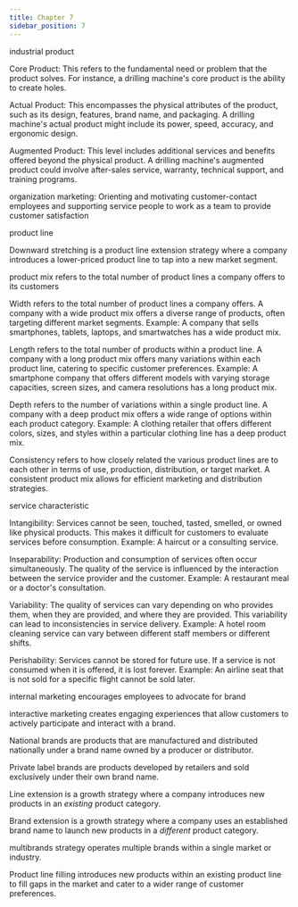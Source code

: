 ```yaml
---
title: Chapter 7
sidebar_position: 7
---
```


industrial product

Core Product: This refers to the fundamental need or problem that the product solves. For instance, a drilling machine's core product is the ability to create holes.

Actual Product: This encompasses the physical attributes of the product, such as its design, features, brand name, and packaging. A drilling machine's actual product might include its power, speed, accuracy, and ergonomic design.

Augmented Product: This level includes additional services and benefits offered beyond the physical product. A drilling machine's augmented product could involve after-sales service, warranty, technical support, and training programs.

organization marketing: Orienting and motivating customer-contact employees and supporting service people to work as a team to provide customer satisfaction

product line

Downward stretching is a product line extension strategy where a company introduces a lower-priced product line to tap into a new market segment.

product mix refers to the total number of product lines a company offers to its customers

Width refers to the total number of product lines a company offers.
A company with a wide product mix offers a diverse range of products, often targeting different market segments.
Example: A company that sells smartphones, tablets, laptops, and smartwatches has a wide product mix.

Length refers to the total number of products within a product line.
A company with a long product mix offers many variations within each product line, catering to specific customer preferences.
Example: A smartphone company that offers different models with varying storage capacities, screen sizes, and camera resolutions has a long product mix.

Depth refers to the number of variations within a single product line.
A company with a deep product mix offers a wide range of options within each product category.
Example: A clothing retailer that offers different colors, sizes, and styles within a particular clothing line has a deep product mix.

Consistency refers to how closely related the various product lines are to each other in terms of use, production, distribution, or target market.
A consistent product mix allows for efficient marketing and distribution strategies.

service characteristic

Intangibility: Services cannot be seen, touched, tasted, smelled, or owned like physical products.
This makes it difficult for customers to evaluate services before consumption.
Example: A haircut or a consulting service.

Inseparability: Production and consumption of services often occur simultaneously.
The quality of the service is influenced by the interaction between the service provider and the customer.
Example: A restaurant meal or a doctor's consultation.

Variability: The quality of services can vary depending on who provides them, when they are provided, and where they are provided.
This variability can lead to inconsistencies in service delivery.
Example: A hotel room cleaning service can vary between different staff members or different shifts.

Perishability: Services cannot be stored for future use.
If a service is not consumed when it is offered, it is lost forever.
Example: An airline seat that is not sold for a specific flight cannot be sold later.

internal marketing encourages employees to advocate for brand

interactive marketing creates engaging experiences that allow customers to actively participate and interact with a brand.

National brands are products that are manufactured and distributed nationally under a brand name owned by a producer or distributor.

Private label brands are products developed by retailers and sold exclusively under their own brand name.

Line extension is a growth strategy where a company introduces new products in an *existing* product category.

Brand extension is a growth strategy where a company uses an established brand name to launch new products in a *different* product category.

multibrands strategy operates multiple brands within a single market or industry.

Product line filling introduces new products within an existing product line to fill gaps in the market and cater to a wider range of customer preferences.